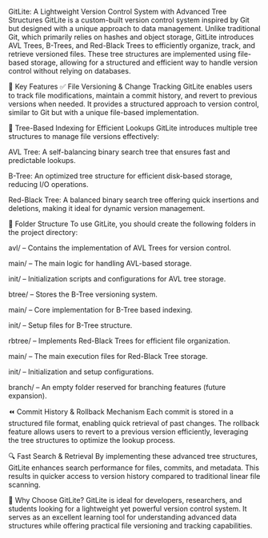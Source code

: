 GitLite: A Lightweight Version Control System with Advanced Tree Structures
GitLite is a custom-built version control system inspired by Git but designed with a unique approach to data management. Unlike traditional Git, which primarily relies on hashes and object storage, GitLite introduces AVL Trees, B-Trees, and Red-Black Trees to efficiently organize, track, and retrieve versioned files. These tree structures are implemented using file-based storage, allowing for a structured and efficient way to handle version control without relying on databases.

🔹 Key Features
✅ File Versioning & Change Tracking
GitLite enables users to track file modifications, maintain a commit history, and revert to previous versions when needed. It provides a structured approach to version control, similar to Git but with a unique file-based implementation.

🌳 Tree-Based Indexing for Efficient Lookups
GitLite introduces multiple tree structures to manage file versions effectively:

AVL Tree: A self-balancing binary search tree that ensures fast and predictable lookups.

B-Tree: An optimized tree structure for efficient disk-based storage, reducing I/O operations.

Red-Black Tree: A balanced binary search tree offering quick insertions and deletions, making it ideal for dynamic version management.

📂 Folder Structure
To use GitLite, you should create the following folders in the project directory:

avl/ – Contains the implementation of AVL Trees for version control.

main/ – The main logic for handling AVL-based storage.

init/ – Initialization scripts and configurations for AVL tree storage.

btree/ – Stores the B-Tree versioning system.

main/ – Core implementation for B-Tree based indexing.

init/ – Setup files for B-Tree structure.

rbtree/ – Implements Red-Black Trees for efficient file organization.

main/ – The main execution files for Red-Black Tree storage.

init/ – Initialization and setup configurations.

branch/ – An empty folder reserved for branching features (future expansion).

⏪ Commit History & Rollback Mechanism
Each commit is stored in a structured file format, enabling quick retrieval of past changes. The rollback feature allows users to revert to a previous version efficiently, leveraging the tree structures to optimize the lookup process.

🔍 Fast Search & Retrieval
By implementing these advanced tree structures, GitLite enhances search performance for files, commits, and metadata. This results in quicker access to version history compared to traditional linear file scanning.

🚀 Why Choose GitLite?
GitLite is ideal for developers, researchers, and students looking for a lightweight yet powerful version control system. It serves as an excellent learning tool for understanding advanced data structures while offering practical file versioning and tracking capabilities.
